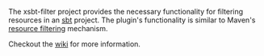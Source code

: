 The xsbt-filter project provides the necessary functionality for filtering resources in an [sbt](https://github.com/harrah/xsbt) project. The plugin's functionality is similar to Maven's [resource filtering](http://maven.apache.org/plugins/maven-resources-plugin/examples/filter.html) mechanism.

Checkout the [wiki](https://gitorious.org/xsbt-plugins/pages/FilterPlugin) for more information.
